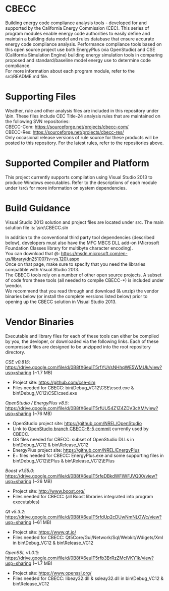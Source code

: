 # CBECC
Building energy code compliance analysis tools - developed for and supported by the California Energy Commission (CEC). This series of program modules enable energy code authorities to easily define and maintain a building data model and rules database that ensure accurate energy code compliance analysis. Performance compliance tools based on this open source project use both EnergyPlus (via OpenStudio) and CSE (California Simulation Engine) building energy simulation tools in comparing proposed and standard/baseline model energy use to determine code compliance.  
For more information about each program module, refer to the src\README.md file.  

# Supporting Files
Weather, rule and other analysis files are included in this repository under \bin. These files include CEC Title-24 analysis rules that are maintained on the following SVN repositories:  
CBECC-Com:  https://sourceforge.net/projects/cbecc-com/  
CBECC-Res:  https://sourceforge.net/projects/cbecc-res/  
Only occasional release versions of rule source for these products will be posted to this repository. For the latest rules, refer to the repositories above.

# Supported Compiler and Platform
This project currently supports compilation using Visual Studio 2013 to produce Windows executables.   Refer to the descriptions of each module under \src\ for more information on system dependencies.

# Build Guidance
Visual Studio 2013 solution and project files are located under src. The main solution file is: \src\CBECC.sln

In addition to the conventional third party tool dependencies (described below), developers must also have the MFC MBCS DLL add-on (Microsoft Foundation Classes library for multibyte character encoding).  
You can download that @:  https://msdn.microsoft.com/en-us/library/dn251007(v=vs.120).aspx  
Once on that page, make sure to specify that you need the libraries compatible with Visual Studio 2013.  
The CBECC tools rely on a number of other open source projects. A subset of code from these tools (all needed to compile CBECC-*) is included under \vendor.  
We recommend that you read through and download (& unzip) the vendor binaries below (or install the complete versions listed below) prior to opening up the CBECC solution in Visual Studio 2013.

# Vendor Binaries
Executable and library files for each of these tools can either be compiled by you, the devloper, or downloaded via the following links. Each of these compressed files are designed to be unzipped into the root repository directory.

*CSE v0.815*:  https://drive.google.com/file/d/0B8fX6euIT5rfYUVsNHhqWE5WMUk/view?usp=sharing (~1.7 MB)  
- Project site:  https://github.com/cse-sim  
- Files needed for CBECC:  bin\Debug_VC12\CSE\csed.exe & bin\Debug_VC12\CSE\csed.exe

*OpenStudio / EnergyPlus v8.5*:  https://drive.google.com/file/d/0B8fX6euIT5rfUU54Z1Z4ZDV3cXM/view?usp=sharing (~76 MB)  
- OpenStudio project site:  https://github.com/NREL/OpenStudio  
- Link to [OpenStudio branch CBECC-8-5 commit](https://github.com/NREL/OpenStudio/commit/954bb0db10d17b80ea4c6badd9053f012c3a1938) currently used by CBECC.  
- OS files needed for CBECC:  subset of OpenStudio DLLs in bin\Debug_VC12 & bin\Release_VC12  
- EnergyPlus project site:  https://github.com/NREL/EnergyPlus  
- E+ files needed for CBECC:  EnergyPlus.exe and some supporting files in bin\Debug_VC12\EPlus & bin\Release_VC12\EPlus

*Boost v1.55.0*:  https://drive.google.com/file/d/0B8fX6euIT5rfeDBkdWFiWFJVQ00/view?usp=sharing (~26 MB)  
- Project site:  http://www.boost.org/
- Files needed for CBECC:  (all Boost libraries integrated into program executables)

*Qt v5.3.2*:  https://drive.google.com/file/d/0B8fX6euIT5rfdUp2cDUwNmNLOWc/view?usp=sharing (~61 MB)  
- Project site:  https://www.qt.io/  
- Files needed for CBECC:  Qt5Core/Gui/Network/Sql/Webkit/Wdigets/Xml in bin\Debug_VC12 & bin\Release_VC12  

*OpenSSL v1.0.1j*:  https://drive.google.com/file/d/0B8fX6euIT5rfb3BrRzZMclVKY1k/view?usp=sharing (~1.7 MB)  
- Project site:  https://www.openssl.org/  
- Files needed for CBECC:  libeay32.dll & ssleay32.dll in bin\Debug_VC12 & bin\Release_VC12  
